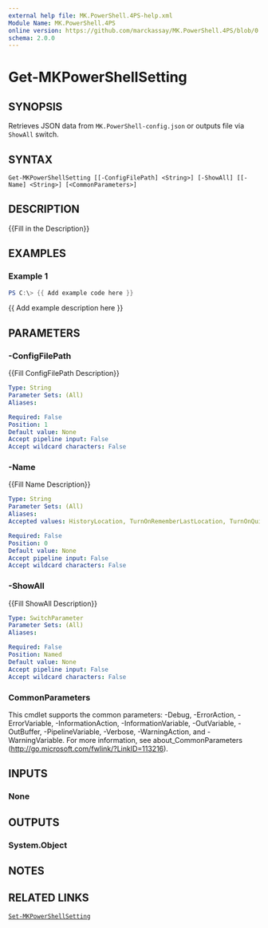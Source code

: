 ```yaml
---
external help file: MK.PowerShell.4PS-help.xml
Module Name: MK.PowerShell.4PS
online version: https://github.com/marckassay/MK.PowerShell.4PS/blob/0.0.1/docs/Get-MKPowerShellSetting.md
schema: 2.0.0
---
```


# Get-MKPowerShellSetting

## SYNOPSIS
Retrieves JSON data from `MK.PowerShell-config.json` or outputs file via `ShowAll` switch.

## SYNTAX

```
Get-MKPowerShellSetting [[-ConfigFilePath] <String>] [-ShowAll] [[-Name] <String>] [<CommonParameters>]
```

## DESCRIPTION
{{Fill in the Description}}

## EXAMPLES

### Example 1
```powershell
PS C:\> {{ Add example code here }}
```

{{ Add example description here }}

## PARAMETERS

### -ConfigFilePath
{{Fill ConfigFilePath Description}}

```yaml
Type: String
Parameter Sets: (All)
Aliases:

Required: False
Position: 1
Default value: None
Accept pipeline input: False
Accept wildcard characters: False
```

### -Name
{{Fill Name Description}}

```yaml
Type: String
Parameter Sets: (All)
Aliases:
Accepted values: HistoryLocation, TurnOnRememberLastLocation, TurnOnQuickRestart, TurnOnBackup, TurnOnExtendedTypes, Backups, TurnOnExtendedFormats, NuGetApiKey, LastLocation, TurnOnHistoryRecording, BackupPolicy, TurnOnAvailableUpdates

Required: False
Position: 0
Default value: None
Accept pipeline input: False
Accept wildcard characters: False
```

### -ShowAll
{{Fill ShowAll Description}}

```yaml
Type: SwitchParameter
Parameter Sets: (All)
Aliases:

Required: False
Position: Named
Default value: None
Accept pipeline input: False
Accept wildcard characters: False
```

### CommonParameters
This cmdlet supports the common parameters: -Debug, -ErrorAction, -ErrorVariable, -InformationAction, -InformationVariable, -OutVariable, -OutBuffer, -PipelineVariable, -Verbose, -WarningAction, and -WarningVariable. For more information, see about_CommonParameters (http://go.microsoft.com/fwlink/?LinkID=113216).

## INPUTS

### None

## OUTPUTS

### System.Object

## NOTES

## RELATED LINKS

[`Set-MKPowerShellSetting`](https://github.com/marckassay/MK.PowerShell.4PS/blob/master/docs/Set-MKPowerShellSetting.md)
